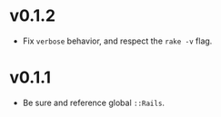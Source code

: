 # v0.1.2

* Fix `verbose` behavior, and respect the `rake -v` flag. 

# v0.1.1

* Be sure and reference global `::Rails`.

